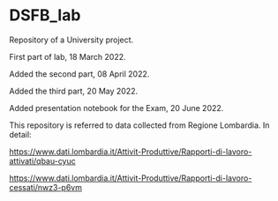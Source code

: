 # DSFB_lab
Repository of a University project.

First part of lab, 18 March 2022.

Added the second part, 08 April 2022.

Added the third part, 20 May 2022.

Added presentation notebook for the Exam, 20 June 2022.

This repository is referred to data collected from Regione Lombardia. 
In detail: 

https://www.dati.lombardia.it/Attivit-Produttive/Rapporti-di-lavoro-attivati/qbau-cyuc

https://www.dati.lombardia.it/Attivit-Produttive/Rapporti-di-lavoro-cessati/nwz3-p6vm
